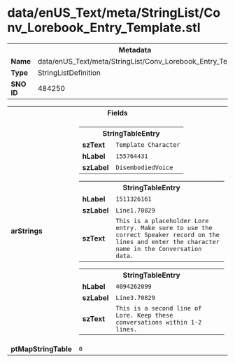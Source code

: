 <h1>data/enUS_Text/meta/StringList/Conv_Lorebook_Entry_Template.stl</h1><table><tr><th colspan="100%">Metadata</th></tr><tr><td><b>Name</b></td><td>data/enUS_Text/meta/StringList/Conv_Lorebook_Entry_Template.stl</td></tr><tr><td><b>Type</b></td><td>StringListDefinition</td></tr><tr><td><b>SNO ID</b></td><td>484250</td></tr></table>

<table><tr><th colspan="100%">Fields</th></tr><tr><td><b>arStrings</b></td><td><table><tr><th colspan="100%">StringTableEntry</th></tr><tr><td><b>szText</b></td><td><code>Template Character</code></td></tr><tr><td><b>hLabel</b></td><td><code>155764431</code></td></tr><tr><td><b>szLabel</b></td><td><code>DisembodiedVoice</code></td></tr></table>


<table><tr><th colspan="100%">StringTableEntry</th></tr><tr><td><b>hLabel</b></td><td><code>1511326161</code></td></tr><tr><td><b>szLabel</b></td><td><code>Line1.70829</code></td></tr><tr><td><b>szText</b></td><td><code>This is a placeholder Lore entry. Make sure to use the correct Speaker record on the lines and enter the character name in the Conversation data.</code></td></tr></table>


<table><tr><th colspan="100%">StringTableEntry</th></tr><tr><td><b>hLabel</b></td><td><code>4094262099</code></td></tr><tr><td><b>szLabel</b></td><td><code>Line3.70829</code></td></tr><tr><td><b>szText</b></td><td><code>This is a second line of Lore. Keep these conversations within 1-2 lines.</code></td></tr></table>


</td></tr><tr><td><b>ptMapStringTable</b></td><td><code>0</code></td></tr></table>

